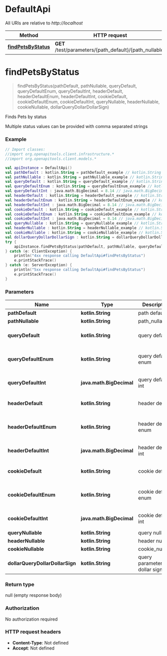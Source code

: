 # DefaultApi

All URIs are relative to *http://localhost*

Method | HTTP request | Description
------------- | ------------- | -------------
[**findPetsByStatus**](DefaultApi.md#findPetsByStatus) | **GET** /test/parameters/{path_default}/{path_nullable} | Finds Pets by status


<a id="findPetsByStatus"></a>
# **findPetsByStatus**
> findPetsByStatus(pathDefault, pathNullable, queryDefault, queryDefaultEnum, queryDefaultInt, headerDefault, headerDefaultEnum, headerDefaultInt, cookieDefault, cookieDefaultEnum, cookieDefaultInt, queryNullable, headerNullable, cookieNullable, dollarQueryDollarDollarSign)

Finds Pets by status

Multiple status values can be provided with comma separated strings

### Example
```kotlin
// Import classes:
//import org.openapitools.client.infrastructure.*
//import org.openapitools.client.models.*

val apiInstance = DefaultApi()
val pathDefault : kotlin.String = pathDefault_example // kotlin.String | path default
val pathNullable : kotlin.String = pathNullable_example // kotlin.String | path_nullable
val queryDefault : kotlin.String = queryDefault_example // kotlin.String | query default
val queryDefaultEnum : kotlin.String = queryDefaultEnum_example // kotlin.String | query default enum
val queryDefaultInt : java.math.BigDecimal = 8.14 // java.math.BigDecimal | query default int
val headerDefault : kotlin.String = headerDefault_example // kotlin.String | header default
val headerDefaultEnum : kotlin.String = headerDefaultEnum_example // kotlin.String | header default enum
val headerDefaultInt : java.math.BigDecimal = 8.14 // java.math.BigDecimal | header default int
val cookieDefault : kotlin.String = cookieDefault_example // kotlin.String | cookie default
val cookieDefaultEnum : kotlin.String = cookieDefaultEnum_example // kotlin.String | cookie default enum
val cookieDefaultInt : java.math.BigDecimal = 8.14 // java.math.BigDecimal | cookie default int
val queryNullable : kotlin.String = queryNullable_example // kotlin.String | query nullable
val headerNullable : kotlin.String = headerNullable_example // kotlin.String | header nullable
val cookieNullable : kotlin.String = cookieNullable_example // kotlin.String | cookie_nullable
val dollarQueryDollarDollarSign : kotlin.String = dollarQueryDollarDollarSign_example // kotlin.String | query parameter with dollar sign
try {
    apiInstance.findPetsByStatus(pathDefault, pathNullable, queryDefault, queryDefaultEnum, queryDefaultInt, headerDefault, headerDefaultEnum, headerDefaultInt, cookieDefault, cookieDefaultEnum, cookieDefaultInt, queryNullable, headerNullable, cookieNullable, dollarQueryDollarDollarSign)
} catch (e: ClientException) {
    println("4xx response calling DefaultApi#findPetsByStatus")
    e.printStackTrace()
} catch (e: ServerException) {
    println("5xx response calling DefaultApi#findPetsByStatus")
    e.printStackTrace()
}
```

### Parameters

Name | Type | Description  | Notes
------------- | ------------- | ------------- | -------------
 **pathDefault** | **kotlin.String**| path default |
 **pathNullable** | **kotlin.String**| path_nullable |
 **queryDefault** | **kotlin.String**| query default | [optional] [default to &quot;available&quot;]
 **queryDefaultEnum** | **kotlin.String**| query default enum | [optional] [default to B] [enum: A, B, C]
 **queryDefaultInt** | **java.math.BigDecimal**| query default int | [optional] [default to 3]
 **headerDefault** | **kotlin.String**| header default | [optional] [default to &quot;available&quot;]
 **headerDefaultEnum** | **kotlin.String**| header default enum | [optional] [default to B] [enum: A, B, C]
 **headerDefaultInt** | **java.math.BigDecimal**| header default int | [optional] [default to 3]
 **cookieDefault** | **kotlin.String**| cookie default | [optional] [default to &quot;available&quot;]
 **cookieDefaultEnum** | **kotlin.String**| cookie default enum | [optional] [default to B] [enum: A, B, C]
 **cookieDefaultInt** | **java.math.BigDecimal**| cookie default int | [optional] [default to 3]
 **queryNullable** | **kotlin.String**| query nullable | [optional]
 **headerNullable** | **kotlin.String**| header nullable | [optional]
 **cookieNullable** | **kotlin.String**| cookie_nullable | [optional]
 **dollarQueryDollarDollarSign** | **kotlin.String**| query parameter with dollar sign | [optional]

### Return type

null (empty response body)

### Authorization

No authorization required

### HTTP request headers

 - **Content-Type**: Not defined
 - **Accept**: Not defined

